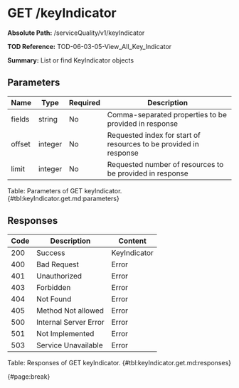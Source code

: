 <!--
    ATTENTION: This file was generated via gradle!
               Do NOT manually edit this file! Any such changes will be overwritten!
-->

# GET /keyIndicator

**Absolute Path:** /serviceQuality/v1/keyIndicator

**TOD Reference:** TOD-06-03-05-View_All_Key_Indicator

**Summary:** List or find KeyIndicator objects

## Parameters

| Name | Type | Required | Description |
| ------ | ------ | --- | ------------ |
| fields | string | No | Comma-separated properties to be provided in response |
| offset | integer | No | Requested index for start of resources to be provided in response |
| limit | integer | No | Requested number of resources to be provided in response |

Table: Parameters of GET keyIndicator. {#tbl:keyIndicator.get.md:parameters}

## Responses

| Code | Description | Content |
|------|-------------|---------|
| 200 | Success | KeyIndicator |
| 400 | Bad Request | Error |
| 401 | Unauthorized | Error |
| 403 | Forbidden | Error |
| 404 | Not Found | Error |
| 405 | Method Not allowed | Error |
| 500 | Internal Server Error | Error |
| 501 | Not Implemented | Error |
| 503 | Service Unavailable | Error |

Table: Responses of GET keyIndicator. {#tbl:keyIndicator.get.md:responses}

{#page:break}
